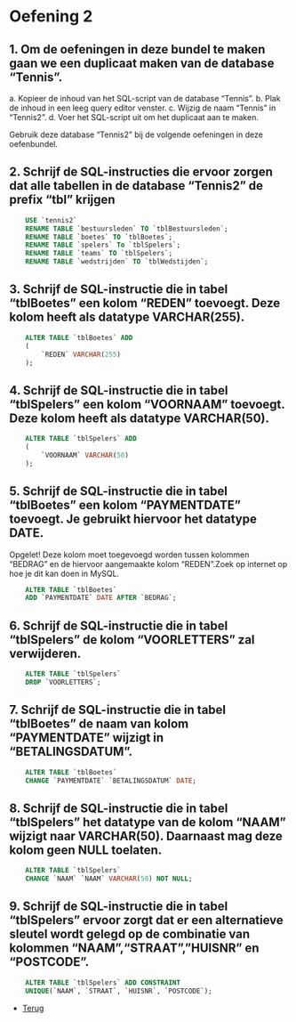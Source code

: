 # Oefening 2

## 1. Om de oefeningen in deze bundel te maken gaan we een duplicaat maken van de database “Tennis”.
a. Kopieer de inhoud van het SQL-script van de database “Tennis”.
b. Plak de inhoud in een leeg query editor venster.
c. Wijzig de naam “Tennis” in “Tennis2”.
d. Voer het SQL-script uit om het duplicaat aan te maken.

Gebruik deze database “Tennis2” bij de volgende oefeningen in deze oefenbundel.

## 2. Schrijf de SQL-instructies die ervoor zorgen dat alle tabellen in de database “Tennis2” de prefix “tbl” krijgen

```sql
    USE `tennis2`
    RENAME TABLE `bestuursleden` TO `tblBestuursleden`;
    RENAME TABLE `boetes` TO `tblBoetes`;
    RENAME TABLE `spelers` To `tblSpelers`;
    RENAME TABLE `teams` TO `tblSpelers`;
    RENAME TABLE `wedstrijden` TO `tblWedstijden`;
```

## 3. Schrijf de SQL-instructie die in tabel “tblBoetes” een kolom “REDEN” toevoegt. Deze kolom heeft als datatype VARCHAR(255).

```sql
    ALTER TABLE `tblBoetes` ADD
    (
        `REDEN` VARCHAR(255)
    );
```

## 4. Schrijf de SQL-instructie die in tabel “tblSpelers” een kolom “VOORNAAM” toevoegt. Deze kolom heeft als datatype VARCHAR(50).

```sql
    ALTER TABLE `tblSpelers` ADD
    (
        `VOORNAAM` VARCHAR(50)
    );
```

## 5. Schrijf de SQL-instructie die in tabel “tblBoetes” een kolom “PAYMENTDATE” toevoegt. Je gebruikt hiervoor het datatype DATE.
Opgelet! Deze kolom moet toegevoegd worden tussen kolommen “BEDRAG” en de hiervoor aangemaakte kolom “REDEN”.Zoek op internet op hoe je dit kan doen in MySQL.

```sql
    ALTER TABLE `tblBoetes`
    ADD `PAYMENTDATE` DATE AFTER `BEDRAG`;
```

## 6. Schrijf de SQL-instructie die in tabel “tblSpelers” de kolom “VOORLETTERS” zal verwijderen.

```sql
    ALTER TABLE `tblSpelers`
    DROP `VOORLETTERS`;
```

## 7. Schrijf de SQL-instructie die in tabel “tblBoetes” de naam van kolom “PAYMENTDATE” wijzigt in “BETALINGSDATUM”.

```sql
    ALTER TABLE `tblBoetes`
    CHANGE `PAYMENTDATE` `BETALINGSDATUM` DATE;
```

## 8. Schrijf de SQL-instructie die in tabel “tblSpelers” het datatype van de kolom “NAAM” wijzigt naar VARCHAR(50). Daarnaast mag deze kolom geen NULL toelaten.

```sql
    ALTER TABLE `tblSpelers`
    CHANGE `NAAM` `NAAM` VARCHAR(50) NOT NULL;
```

## 9. Schrijf de SQL-instructie die in tabel “tblSpelers” ervoor zorgt dat er een alternatieve sleutel wordt gelegd op de combinatie van kolommen “NAAM”,“STRAAT”,”HUISNR” en “POSTCODE”.

```sql
    ALTER TABLE `tblSpelers` ADD CONSTRAINT
    UNIQUE(`NAAM`, `STRAAT`, `HUISNR`, `POSTCODE`);
```

- [Terug](/Index/Oefeningen-Databases/Deel3.md)